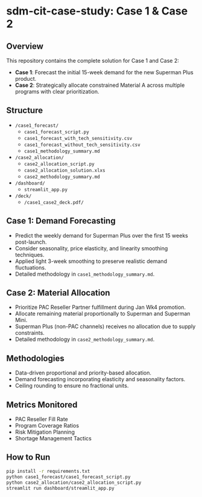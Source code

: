 # sdm-cit-case-study: Case 1 & Case 2

## Overview
This repository contains the complete solution for Case 1 and Case 2:
- **Case 1**: Forecast the initial 15-week demand for the new Superman Plus product.
- **Case 2**: Strategically allocate constrained Material A across multiple programs with clear prioritization.

## Structure
- `/case1_forecast/`
  - `case1_forecast_script.py`
  - `case1_forecast_with_tech_sensitivity.csv`
  - `case1_forecast_without_tech_sensitivity.csv`
  - `case1_methodology_summary.md`
- `/case2_allocation/`
  - `case2_allocation_script.py`
  - `case2_allocation_solution.xlxs`
  - `case2_methodology_summary.md`
- `/dashboard/`
  - `streamlit_app.py`
- `/deck/`
  - `/case1_case2_deck.pdf/`

## Case 1: Demand Forecasting
- Predict the weekly demand for Superman Plus over the first 15 weeks post-launch.
- Consider seasonality, price elasticity, and linearity smoothing techniques.
- Applied light 3-week smoothing to preserve realistic demand fluctuations.
- Detailed methodology in `case1_methodology_summary.md`.

## Case 2: Material Allocation
- Prioritize PAC Reseller Partner fulfillment during Jan Wk4 promotion.
- Allocate remaining material proportionally to Superman and Superman Mini.
- Superman Plus (non-PAC channels) receives no allocation due to supply constraints.
- Detailed methodology in `case2_methodology_summary.md`.

## Methodologies
- Data-driven proportional and priority-based allocation.
- Demand forecasting incorporating elasticity and seasonality factors.
- Ceiling rounding to ensure no fractional units.

## Metrics Monitored
- PAC Reseller Fill Rate
- Program Coverage Ratios
- Risk Mitigation Planning
- Shortage Management Tactics

## How to Run
```bash
pip install -r requirements.txt
python case1_forecast/case1_forecast_script.py
python case2_allocation/case2_allocation_script.py
streamlit run dashboard/streamlit_app.py

